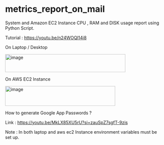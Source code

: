 # metrics_report_on_mail
System and Amazon EC2 Instance CPU , RAM and DISK usage report using Python Script.

Tutorial : https://youtu.be/n24WOQl14i8

On Laptop / Desktop

<img width="388" height="58" alt="image" src="https://github.com/user-attachments/assets/c2c5277d-1903-44b2-ba05-70e091f8f8d3" />

On AWS EC2 Instance

<img width="355" height="64" alt="image" src="https://github.com/user-attachments/assets/313e83df-de58-4875-96cd-fd290ca47278" />

How to generate Google App Passwords ?

Link : https://youtu.be/MkLX85XU5rU?si=zauSpZ7sgfT-9zis

Note : In both laptop and aws ec2 Instance environment variables must be set up.
